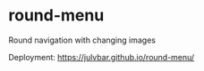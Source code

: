 # round-menu

Round  navigation with changing images

Deployment:
https://julvbar.github.io/round-menu/
